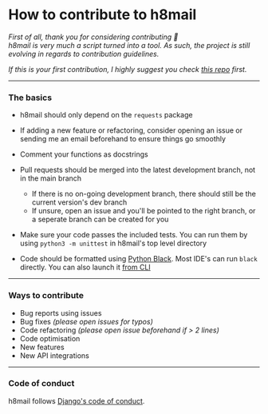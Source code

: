 # How to contribute to h8mail

*First of all, thank you for considering contributing :purple_heart:*  
*h8mail is very much a script turned into a tool. As such, the project is still evolving in regards to contribution guidelines.*  

*If this is your first contribution, I highly suggest you check [this repo](https://github.com/firstcontributions/first-contributions) first.*  

----


### The basics

* h8mail should only depend on the `requests` package

* If adding a new feature or refactoring, consider opening an issue or sending me an email beforehand to ensure things go smoothly

* Comment your functions as docstrings

* Pull requests should be merged into the latest development branch, not in the main branch
  * If there is no on-going development branch, there should still be the current version's dev branch
  * If unsure, open an issue and you'll be pointed to the right branch, or a seperate branch can be created for you

* Make sure your code passes the included tests. You can run them by using `python3 -m unittest` in h8mail's top level directory

* Code should be formatted using [Python Black](https://github.com/psf/black). Most IDE's can run `black` directly. You can also launch it [from CLI](https://github.com/psf/black#installation-and-usage)

----

### Ways to contribute

* Bug reports using issues
* Bug fixes *(please open issues for typos)*
* Code refactoring *(please open issue beforehand if > 2 lines)*
* Code optimisation
* New features
* New API integrations

----

### Code of conduct

h8mail follows [Django's code of conduct](https://www.djangoproject.com/conduct/).

